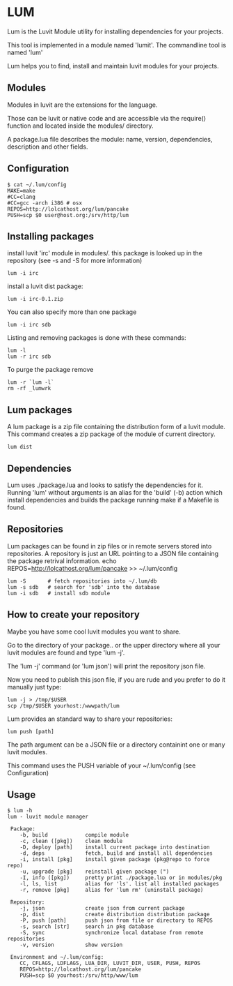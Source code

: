 LUM
===
Lum is the Luvit Module utility for installing dependencies for your projects.

This tool is implemented in a module named 'lumit'. The commandline tool is named 'lum'

Lum helps you to find, install and maintain luvit modules for your projects.


Modules
-------
Modules in luvit are the extensions for the language.

Those can be luvit or native code and are accessible via the require()
function and located inside the modules/ directory.

A package.lua file describes the module: name, version, dependencies,
description and other fields.


Configuration
-------------
	$ cat ~/.lum/config
	MAKE=make
	#CC=clang
	#CC=gcc -arch i386 # osx
	REPOS=http://lolcathost.org/lum/pancake
	PUSH=scp $0 user@host.org:/srv/http/lum

Installing packages
-------------------
install luvit 'irc' module in modules/. this package is looked up in the repository (see -s and -S for more information)

	lum -i irc

install a luvit dist package:

	lum -i irc-0.1.zip

You can also specify more than one package

	lum -i irc sdb

Listing and removing packages is done with these commands:

	lum -l
	lum -r irc sdb

To purge the package remove

	lum -r `lum -l`
	rm -rf _lumwrk

Lum packages
------------
A lum package is a zip file containing the distribution form of a luvit module.
This command creates a zip package of the module of current directory.

	lum dist

Dependencies
------------
Lum uses ./package.lua and looks to satisfy the dependencies for it. Running 'lum' without arguments is an alias for the 'build' (-b) action which install dependencies and builds the package running make if a Makefile is found.

Repositories
------------
Lum packages can be found in zip files or in remote servers stored into repositories.
A repository is just an URL pointing to a JSON file containing the package retrival information.
	echo REPOS=http://lolcathost.org/lum/pancake >> ~/.lum/config

	lum -S       # fetch repositories into ~/.lum/db
	lum -s sdb   # search for 'sdb' into the database
	lum -i sdb   # install sdb module

How to create your repository
-----------------------------
Maybe you have some cool luvit modules you want to share.

Go to the directory of your package.. or the upper directory where all your luvit modules are found and type 'lum -j'.

The 'lum -j' command (or 'lum json') will print the repository json file.

Now you need to publish this json file, if you are rude and you prefer to do it manually just type:

	lum -j > /tmp/$USER
	scp /tmp/$USER yourhost:/wwwpath/lum

Lum provides an standard way to share your repositories:

	lum push [path]

The path argument can be a JSON file or a directory containint one or many luvit modules.

This command uses the PUSH variable of your ~/.lum/config (see Configuration)

Usage
-----
	$ lum -h
	lum - luvit module manager

	 Package:
	    -b, build            compile module
	    -c, clean ([pkg])    clean module
	    -D, deploy [path]    install current package into destination
	    -d, deps             fetch, build and install all dependencies
	    -i, install [pkg]    install given package (pkg@repo to force repo)
	    -u, upgrade [pkg]    reinstall given package (")
	    -I, info ([pkg])     pretty print ./package.lua or in modules/pkg
	    -l, ls, list         alias for 'ls'. list all installed packages
	    -r, remove [pkg]     alias for 'lum rm' (uninstall package)

	 Repository:
	    -j, json             create json from current package
	    -p, dist             create distribution distribution package
	    -P, push [path]      push json from file or directory to REPOS
	    -s, search [str]     search in pkg database
	    -S, sync             synchronize local database from remote repositories
	    -v, version          show version

	 Environment and ~/.lum/config:
	    CC, CFLAGS, LDFLAGS, LUA_DIR, LUVIT_DIR, USER, PUSH, REPOS
	    REPOS=http://lolcathost.org/lum/pancake
	    PUSH=scp $0 yourhost:/srv/http/www/lum
